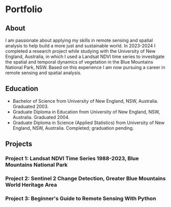 # Portfolio
## About
I am passionate about applying my skills in remote sensing and spatial analysis to help build a more just and sustainable world. In 2023-2024 I completed a research project while studying with the University of New England, Australia, in which I used a Landsat NDVI time series to investigate the spatial and temporal dynamics of vegetation in the Blue Mountains National Park, NSW. Based on this experience I am now pursuing a career in remote sensing and spatial analysis.

## Education
* Bachelor of Science from University of New England, NSW, Australia. Graduated 2003.
* Graduate Diploma in Education from University of New England, NSW, Australia. Graduated 2004.
* Graduate Diploma in Science (Applied Statistics) from University of New England, NSW, Australia. Completed; graduation pending.

## Projects
### Project 1: Landsat NDVI Time Series 1988-2023, Blue Mountains National Park
### Project 2: Sentinel 2 Change Detection, Greater Blue Mountains World Heritage Area
### Project 3: Beginner's Guide to Remote Sensing With Python
